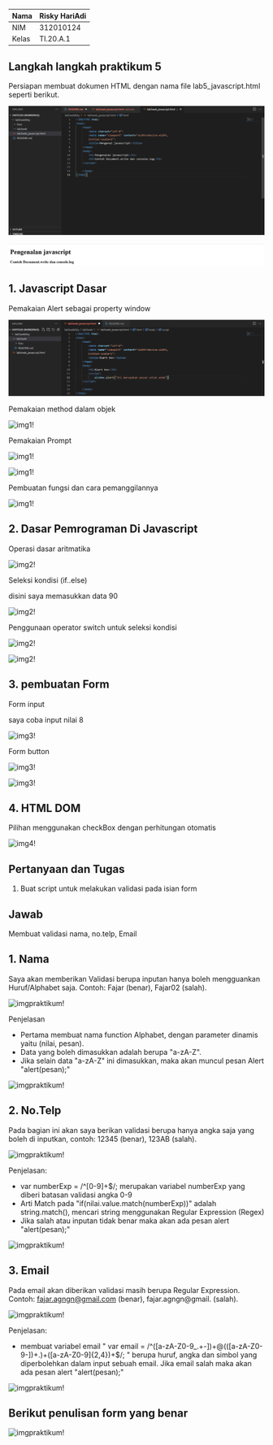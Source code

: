 | Nama      | Risky HariAdi |
| ----------- | ----------- |
| NIM     | 312010124       |
| Kelas   | TI.20.A.1        |

## Langkah langkah praktikum 5
Persiapan membuat dokumen HTML dengan nama file lab5_javascript.html seperti berikut.

![foto!](foto/1.png)

![foto!](foto/11.png)

## 1. Javascript Dasar
Pemakaian Alert sebagai property window

![foto!](foto/2.png)

Pemakaian method dalam objek

![img1!](assets/img/1/1-1.png)

Pemakaian Prompt

![img1!](assets/img/1/1-2.png)

![img1!](assets/img/1/1-3.png)

Pembuatan fungsi dan cara pemanggilannya

![img1!](assets/img/1/1-4.png)

## 2. Dasar Pemrograman Di Javascript
Operasi dasar aritmatika

![img2!](assets/img/2/1.png)

Seleksi kondisi (if..else)

disini saya memasukkan data 90

![img2!](assets/img/2/1-22.png)

Penggunaan operator switch untuk seleksi kondisi

![img2!](assets/img/2/1-3.png)

![img2!](assets/img/2/1-33.png)

## 3. pembuatan Form
Form input

saya coba input nilai 8

![img3!](assets/img/3/1.png)

Form button

![img3!](assets/img/3/2.png)

![img3!](assets/img/3/2-1.png)

## 4. HTML DOM
Pilihan menggunakan checkBox dengan perhitungan otomatis

![img4!](assets/img/4/1.png)

## Pertanyaan dan Tugas
1. Buat script untuk melakukan validasi pada isian form

## Jawab

Membuat validasi nama, no.telp, Email

## 1. Nama
Saya akan memberikan Validasi berupa inputan hanya boleh mengguankan Huruf/Alphabet saja. Contoh: Fajar (benar), Fajar02 (salah).

![imgpraktikum!](assets/img/praktikum/1-1.png)

Penjelasan
- Pertama membuat nama function Alphabet, dengan parameter dinamis yaitu (nilai, pesan).
- Data yang boleh dimasukkan adalah berupa "a-zA-Z".
- Jika selain data "a-zA-Z" ini dimasukkan, maka akan muncul pesan Alert "alert(pesan);"

![imgpraktikum!](assets/img/praktikum/1.png)

## 2. No.Telp
Pada bagian ini akan saya berikan validasi berupa hanya angka saja yang boleh di inputkan, contoh: 12345 (benar), 123AB (salah).

![imgpraktikum!](assets/img/praktikum/2.png)

Penjelasan:
- var numberExp = /^[0-9]+$/; merupakan variabel numberExp yang diberi batasan validasi angka 0-9
- Arti Match pada "if(nilai.value.match(numberExp))" adalah string.match(), mencari string menggunakan Regular Expression (Regex)
- Jika salah atau inputan tidak benar maka akan ada pesan alert "alert(pesan);"

![imgpraktikum!](assets/img/praktikum/2-1.png)

## 3. Email
Pada email akan diberikan validasi masih berupa Regular Expression. Contoh: fajar.agngn@gmail.com (benar), fajar.agngn@gmail. (salah).

![imgpraktikum!](assets/img/praktikum/3.png)

Penjelasan:
- membuat variabel email " var email = /^([a-zA-Z0-9_.+-])+@(([a-zA-Z0-9-])+.)+([a-zA-Z0-9]{2,4})+$/; " berupa huruf, angka dan simbol yang diperbolehkan dalam input sebuah email. Jika email salah maka akan ada pesan alert "alert(pesan);"

![imgpraktikum!](assets/img/praktikum/3-1.png)

## Berikut penulisan form yang benar

![imgpraktikum!](assets/img/praktikum/4.png)
